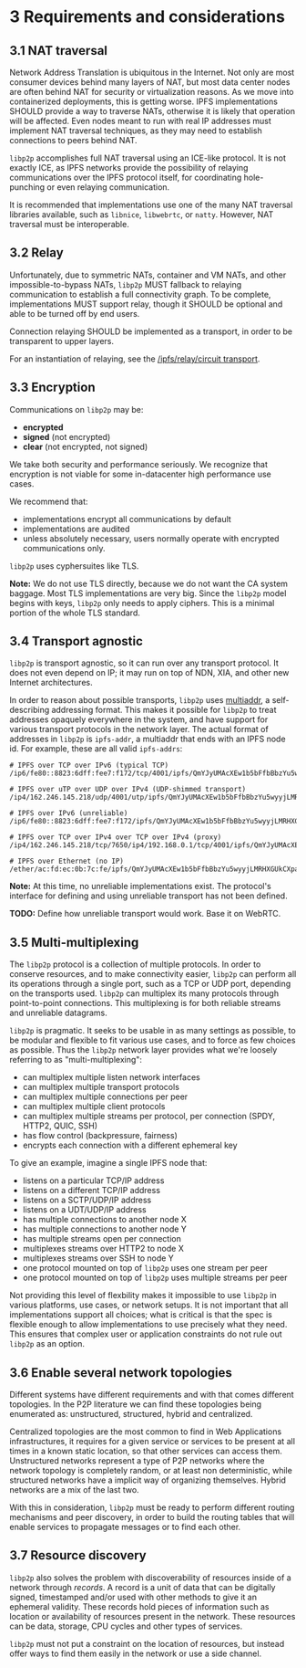 3 Requirements and considerations
=================================

## 3.1 NAT traversal

Network Address Translation is ubiquitous in the Internet. Not only are most consumer devices behind many layers of NAT, but most data center nodes are often behind NAT for security or virtualization reasons. As we move into containerized deployments, this is getting worse. IPFS implementations SHOULD provide a way to traverse NATs, otherwise it is likely that operation will be affected. Even nodes meant to run with real IP addresses must implement NAT traversal techniques, as they may need to establish connections to peers behind NAT.

`libp2p` accomplishes full NAT traversal using an ICE-like protocol. It is not exactly ICE, as IPFS networks provide the possibility of relaying communications over the IPFS protocol itself, for coordinating hole-punching or even relaying communication.

It is recommended that implementations use one of the many NAT traversal libraries available, such as `libnice`, `libwebrtc`, or `natty`. However, NAT traversal must be interoperable.

## 3.2 Relay

Unfortunately, due to symmetric NATs, container and VM NATs, and other impossible-to-bypass NATs, `libp2p` MUST fallback to relaying communication to establish a full connectivity graph. To be complete, implementations MUST support relay, though it SHOULD be optional and able to be turned off by end users.

Connection relaying SHOULD be implemented as a transport, in order to be transparent to upper layers.

For an instantiation of relaying, see the [/ipfs/relay/circuit transport](transports/circuit-relay.md).

## 3.3 Encryption

Communications on `libp2p` may be:

- **encrypted**
- **signed** (not encrypted)
- **clear** (not encrypted, not signed)

We take both security and performance seriously. We recognize that encryption is not viable for some in-datacenter high performance use cases.

We recommend that:

- implementations encrypt all communications by default
- implementations are audited
- unless absolutely necessary, users normally operate with encrypted communications only.

`libp2p` uses cyphersuites like TLS.

**Note:** We do not use TLS directly, because we do not want the CA system baggage. Most TLS implementations are very big. Since the `libp2p` model begins with keys, `libp2p` only needs to apply ciphers. This is a minimal portion of the whole TLS standard.

## 3.4 Transport agnostic

`libp2p` is transport agnostic, so it can run over any transport protocol. It does not even depend on IP; it may run on top of NDN, XIA, and other new Internet architectures.

In order to reason about possible transports, `libp2p` uses [multiaddr](https://github.com/jbenet/multiaddr), a self-describing addressing format. This makes it possible for `libp2p` to treat addresses opaquely everywhere in the system, and have support for various transport protocols in the network layer. The actual format of addresses in `libp2p` is `ipfs-addr`, a multiaddr that ends with an IPFS node id. For example, these are all valid `ipfs-addrs`:

```
# IPFS over TCP over IPv6 (typical TCP)
/ip6/fe80::8823:6dff:fee7:f172/tcp/4001/ipfs/QmYJyUMAcXEw1b5bFfbBbzYu5wyyjLMRHXGUkCXpag74Fu

# IPFS over uTP over UDP over IPv4 (UDP-shimmed transport)
/ip4/162.246.145.218/udp/4001/utp/ipfs/QmYJyUMAcXEw1b5bFfbBbzYu5wyyjLMRHXGUkCXpag74Fu

# IPFS over IPv6 (unreliable)
/ip6/fe80::8823:6dff:fee7:f172/ipfs/QmYJyUMAcXEw1b5bFfbBbzYu5wyyjLMRHXGUkCXpag74Fu

# IPFS over TCP over IPv4 over TCP over IPv4 (proxy)
/ip4/162.246.145.218/tcp/7650/ip4/192.168.0.1/tcp/4001/ipfs/QmYJyUMAcXEw1b5bFfbBbzYu5wyyjLMRHXGUkCXpag74Fu

# IPFS over Ethernet (no IP)
/ether/ac:fd:ec:0b:7c:fe/ipfs/QmYJyUMAcXEw1b5bFfbBbzYu5wyyjLMRHXGUkCXpag74Fu
```

**Note:** At this time, no unreliable implementations exist. The protocol's interface for defining and using unreliable transport has not been defined.

**TODO:** Define how unreliable transport would work. Base it on WebRTC.

## 3.5 Multi-multiplexing

The `libp2p` protocol is a collection of multiple protocols. In order to conserve resources, and to make connectivity easier, `libp2p` can perform all its operations through a single port, such as a TCP or UDP port, depending on the transports used. `libp2p` can multiplex its many protocols through point-to-point connections. This multiplexing is for both reliable streams and unreliable datagrams.

`libp2p` is pragmatic. It seeks to be usable in as many settings as possible, to be modular and flexible to fit various use cases, and to force as few choices as possible. Thus the `libp2p` network layer provides what we're loosely referring to as "multi-multiplexing":

- can multiplex multiple listen network interfaces
- can multiplex multiple transport protocols
- can multiplex multiple connections per peer
- can multiplex multiple client protocols
- can multiplex multiple streams per protocol, per connection (SPDY, HTTP2, QUIC, SSH)
- has flow control (backpressure, fairness)
- encrypts each connection with a different ephemeral key

To give an example, imagine a single IPFS node that:

- listens on a particular TCP/IP address
- listens on a different TCP/IP address
- listens on a SCTP/UDP/IP address
- listens on a UDT/UDP/IP address
- has multiple connections to another node X
- has multiple connections to another node Y
- has multiple streams open per connection
- multiplexes streams over HTTP2 to node X
- multiplexes streams over SSH to node Y
- one protocol mounted on top of `libp2p` uses one stream per peer
- one protocol mounted on top of `libp2p` uses multiple streams per peer

Not providing this level of flexbility makes it impossible to use `libp2p` in various platforms, use cases, or network setups. It is not important that all implementations support all choices; what is critical is that the spec is flexible enough to allow implementations to use precisely what they need. This ensures that complex user or application constraints do not rule out `libp2p` as an option.

## 3.6 Enable several network topologies

Different systems have different requirements and with that comes different topologies. In the P2P literature we can find these topologies being enumerated as: unstructured, structured, hybrid and centralized.

Centralized topologies are the most common to find in Web Applications infrastructures, it requires for a given service or services to be present at all times in a known static location, so that other services can access them. Unstructured networks represent a type of P2P networks where the network topology is completely random, or at least non deterministic, while structured networks have a implicit way of organizing themselves. Hybrid networks are a mix of the last two.

With this in consideration, `libp2p` must be ready to perform different routing mechanisms and peer discovery, in order to build the routing tables that will enable services to propagate messages or to find each other.

## 3.7 Resource discovery

`libp2p` also solves the problem with discoverability of resources inside of a network through *records*.  A record is a unit of data that can be digitally signed, timestamped and/or used with other methods to give it an ephemeral validity. These records hold pieces of information such as location or availability of resources present in the network. These resources can be data, storage, CPU cycles and other types of services.

`libp2p` must not put a constraint on the location of resources, but instead offer ways to find them easily in the network or use a side channel.

